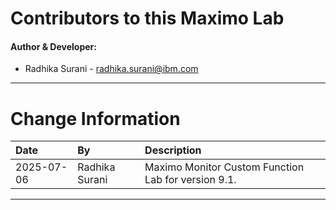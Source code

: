 
# Contributors to this Maximo Lab

#### Author & Developer:

- Radhika Surani - <radhika.surani@ibm.com>


---

# Change Information

|Date     |By             | Description                                           |
|:--------|:--------------|:------------------------------------------------------|
|2025-07-06|Radhika Surani|Maximo Monitor Custom Function Lab for version 9.1. |


---
